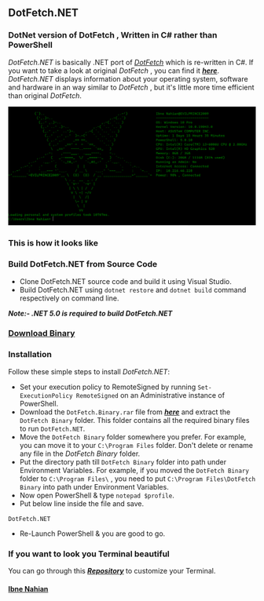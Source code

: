 ## DotFetch.NET

### DotNet version of DotFetch , Written in C# rather than PowerShell

_DotFetch.NET_ is basically .NET port of _[DotFetch](https://github.com/evilprince2009/DotFetch)_ which is re-written in C#. If you want to take a look at original _DotFetch_ , you can find it _**[here](https://github.com/evilprince2009/DotFetch)**_. _DotFetch.NET_ displays information about your operating system, software and hardware in an way similar to _DotFetch_ , but it's little more time efficient than original _DotFetch_.

![DotFetch.NET](https://github.com/evilprince2009/DotFetch.NET/blob/main/Images/Screenshot_1.png)

### This is how it looks like

### Build DotFetch.NET from Source Code

- Clone DotFetch.NET source code and build it using Visual Studio.
- Build DotFetch.NET using `dotnet restore` and `dotnet build` command respectively on command line.

_**Note:- .NET 5.0 is required to build DotFetch.NET**_

### [Download Binary](https://github.com/evilprince2009/DotFetch.NET)

### Installation

Follow these simple steps to install _DotFetch.NET_:

- Set your execution policy to RemoteSigned by running `Set-ExecutionPolicy RemoteSigned` on an Administrative instance of PowerShell.
- Download the `DotFetch.Binary.rar` file from _**[here](https://github.com/evilprince2009/DotFetch.NET/releases/tag/v1.0.0)**_ and extract the `DotFetch Binary` folder. This folder contains all the required binary files to run `DotFetch.NET`.
- Move the `DotFetch Binary` folder somewhere you prefer. For example, you can move it to your `C:\Program Files` folder. Don't delete or rename any file in the _DotFetch Binary_ folder.
- Put the directory path till `DotFetch Binary` folder into path under Environment Variables. For example, if you moved the `DotFetch Binary` folder to `C:\Program Files\` , you need to put `C:\Program Files\DotFetch Binary` into path under Environment Variables.
- Now open PowerShell & type `notepad $profile`.
- Put below line inside the file and save.

```
DotFetch.NET
```

- Re-Launch PowerShell & you are good to go.

### If you want to look you Terminal beautiful

You can go through this _**[Repository](https://github.com/evilprince2009/Windows-Terminal-Customization)**_ to customize your Terminal.

#### [Ibne Nahian](https://evilprince2009.netlify.app/)
